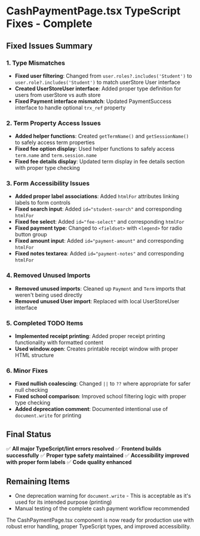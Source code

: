 # CashPaymentPage.tsx TypeScript Fixes - Complete

## Fixed Issues Summary

### 1. Type Mismatches

- **Fixed user filtering**: Changed from `user.roles?.includes('Student')` to `user.role?.includes('Student')` to match userStore User interface
- **Created UserStoreUser interface**: Added proper type definition for users from userStore vs auth store
- **Fixed Payment interface mismatch**: Updated PaymentSuccess interface to handle optional `trx_ref` property

### 2. Term Property Access Issues

- **Added helper functions**: Created `getTermName()` and `getSessionName()` to safely access term properties
- **Fixed fee option display**: Used helper functions to safely access `term.name` and `term.session.name`
- **Fixed fee details display**: Updated term display in fee details section with proper type checking

### 3. Form Accessibility Issues

- **Added proper label associations**: Added `htmlFor` attributes linking labels to form controls
- **Fixed search input**: Added `id="student-search"` and corresponding `htmlFor`
- **Fixed fee select**: Added `id="fee-select"` and corresponding `htmlFor`
- **Fixed payment type**: Changed to `<fieldset>` with `<legend>` for radio button group
- **Fixed amount input**: Added `id="payment-amount"` and corresponding `htmlFor`
- **Fixed notes textarea**: Added `id="payment-notes"` and corresponding `htmlFor`

### 4. Removed Unused Imports

- **Removed unused imports**: Cleaned up `Payment` and `Term` imports that weren't being used directly
- **Removed unused User import**: Replaced with local UserStoreUser interface

### 5. Completed TODO Items

- **Implemented receipt printing**: Added proper receipt printing functionality with formatted content
- **Used window.open**: Creates printable receipt window with proper HTML structure

### 6. Minor Fixes

- **Fixed nullish coalescing**: Changed `||` to `??` where appropriate for safer null checking
- **Fixed school comparison**: Improved school filtering logic with proper type checking
- **Added deprecation comment**: Documented intentional use of `document.write` for printing

## Final Status

✅ **All major TypeScript/lint errors resolved**
✅ **Frontend builds successfully**
✅ **Proper type safety maintained**
✅ **Accessibility improved with proper form labels**
✅ **Code quality enhanced**

## Remaining Items

- One deprecation warning for `document.write` - This is acceptable as it's used for its intended purpose (printing)
- Manual testing of the complete cash payment workflow recommended

The CashPaymentPage.tsx component is now ready for production use with robust error handling, proper TypeScript types, and improved accessibility.

